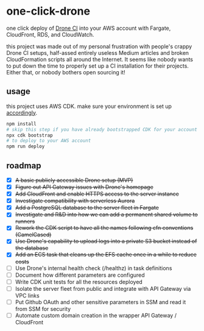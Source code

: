 # one-click-drone

one click deploy of [Drone CI](https://drone.io/) into your AWS account with Fargate, CloudFront, RDS, and CloudWatch.

this project was made out of my personal frustration with people's crappy Drone CI setups, half-assed entirely useless
Medium articles and broken CloudFormation scripts all around the Internet. It seems like nobody wants to put down the
time to properly set up a CI installation for their projects. Either that, or nobody bothers open sourcing it!

## usage

this project uses AWS CDK. make sure your environment is set up
[accordingly](https://docs.aws.amazon.com/cdk/latest/guide/getting_started.html).

```bash
npm install
# skip this step if you have already bootstrapped CDK for your account
npx cdk bootstrap
# to deploy to your AWS account
npm run deploy
```

## roadmap

- [x] ~~A basic publicly accessible Drone setup (MVP)~~
- [x] ~~Figure out API Gateway issues with Drone's homepage~~
- [x] ~~Add CloudFront and enable HTTPS access to the server instance~~
- [x] ~~Investigate compatibility with serverless Aurora~~
- [x] ~~Add a PostgreSQL database to the server fleet in Fargate~~
- [x] ~~Investigate and R&D into how we can add a permanent shared volume to runners~~
- [x] ~~Rework the CDK script to have all the names following cfn conventions (CamelCased)~~
- [x] ~~Use Drone's capability to upload logs into a private S3 bucket instead of the database~~
- [x] ~~Add an ECS task that cleans up the EFS cache once in a while to reduce costs~~
- [ ] Use Drone's internal health check (/healthz) in task definitions
- [ ] Document how different parameters are configured
- [ ] Write CDK unit tests for all the resources deployed
- [ ] Isolate the server fleet from public and integrate with API Gateway via VPC links
- [ ] Put Github OAuth and other sensitive parameters in SSM and read it from SSM for security
- [ ] Automate custom domain creation in the wrapper API Gateway / CloudFront
